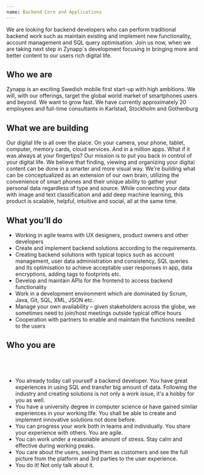 ```yaml
---
name: Backend Core and Applications
---
```



We are looking for backend developers who can perform traditional backend work such as maintain existing and implement new functionality, account management and SQL query optimisation. Join us now, when we are taking next step in Zynapp&acute;s development focusing in bringing more and better content to our users rich digital life.

## Who we are

Zynapp is an exciting Swedish mobile first start-up with high ambitions. We will, with our offerings, target the global world market of smartphones users and beyond. We want to grow fast. We have currently approximately 20 employees and full-time consultants in Karlstad, Stockholm and Gothenburg

## What we are building

Our digital life is all over the place. On your camera, your phone, tablet, computer, memory cards, cloud services. And in a million apps. What if it was always at your fingertips? Our mission is to put you back in control of your digital life. We believe that finding, viewing and organizing your digital content can be done in a smarter and more visual way. We're building what can be conceptualized as an extension of our own brain, utilizing the convenience of smart phones and their unique ability to gather your personal data regardless of type and source. While connecting your data with image and text classification and add deep machine learning, this product is scalable, helpful, intuitive and social, all at the same time.

## What you’ll do

* Working in agile teams with UX designers, product owners and other developers
* Create and implement backend solutions according to the requirements.
* Creating backend solutions with typical topics such as account management, user data administration and consistency, SQL queries and its optimisation to achieve acceptable user responses in app, data encryptions, adding tags to footprints etc.&nbsp;
* Develop and maintain APIs for the frontend to access backend functionality
* Work in a development environment which are dominated by Scrum, Java, Git, SQL, XML, JSON etc. &nbsp;
* Manage your own availability – given stakeholders across the globe, we sometimes need to join/host meetings outside typical office hours
* Cooperation with partners to enable and maintain the functions needed to the users

## Who you are

## &nbsp;

* You already today call yourself a backend developer. You have great experiences in using SQL and transfer big amount of data. Following the industry and creating solutions is not only a work issue, it's a hobby for you as well.
* You have a university degree in computer science or have gained similar experiences in your working life. You shall be able to create and implement innovative solutions not done before.
* You can progress your work both in teams and individually. You share your experience with others. You are agile.
* You can work under a reasonable amount of stress. Stay calm and effective during working peaks.
* You care about the users, seeing them as customers and see the full picture from the platform and 3rd parties to the user experience.
* You do it! Not only talk about it.